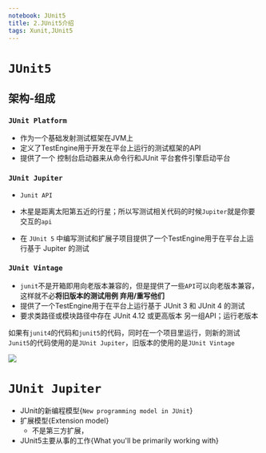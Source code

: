 ```yaml
---
notebook: JUnit5
title: 2.JUnit5介绍
tags: Xunit,JUnit5
---
```


# `JUnit5`
## 架构-组成
### `JUnit Platform`
- 作为一个基础发射测试框架在JVM上
- 定义了TestEngine用于开发在平台上运行的测试框架的API
- 提供了一个 控制台启动器来从命令行和JUnit 平台套件引擎启动平台
### `JUnit Jupiter`
- `Junit API`
- 木星是距离太阳第五近的行星；所以写测试相关代码的时候`Jupiter`就是你要交互的`api`


- 在 `JUnit 5` 中编写测试和扩展子项目提供了一个TestEngine用于在平台上运行基于 Jupiter 的测试

### `JUnit Vintage`
- `junit`不是开箱即用向老版本兼容的，但是提供了一些`API`可以向老版本兼容，这样就不必**将旧版本的测试用例 弃用/重写他们**
- 提供了一个TestEngine用于在平台上运行基于 JUnit 3 和 JUnit 4 的测试
- 要求类路径或模块路径中存在 JUnit 4.12 或更高版本
另一组API；运行老版本


如果有`junit4`的代码和`junit5`的代码，同时在一个项目里运行，则新的测试`Junit5`的代码使用的是`JUnit Jupiter`，旧版本的使用的是`JUnit Vintage`



![](https://gitee.com/datau001/picgo/raw/master/images/test/202112231405280.png)


# `JUnit Jupiter`
- JUnit的新编程模型{`New programming model in JUnit`}
- 扩展模型{Extension model}
  - 不是第三方扩展，
- JUnit5主要从事的工作{What you'll be primarily working with}

